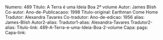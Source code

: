 Numero: 489
Titulo: A Terra é uma Ideia Boa 2º volume
Autor: James Blish
Co-autor: 
Ano-de-Publicacaoo: 1998
Titulo-original: Earthman Come Home
Tradutor: Alexandra Tavares
Co-tradutor: 
Ano-de-edicao: 1956
alias: James-Blish
Autor2-alias: 
Tradutor1-alias: Alexandra-Tavares
Tradutor2-alias: 
Titulo-link: 489-A-Terra-e-uma-Ideia-Boa-2-volume
Capa: 
pags: 
Capa-link: